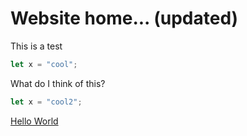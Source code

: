 # Website home... (updated)

This is a test

```typescript
let x = "cool";
```

What do I think of this? 

```javascript
let x = "cool2";
```

[Hello World](pages/2018/001-hello-world)
